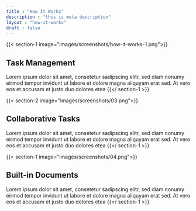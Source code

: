 ```yaml
---
title : "How It Works"
description : "this is meta description"
layout : "how-it-works"
draft : false
---
```


{{< section-1 image="images/screenshots/how-it-works-1.png">}}
## Task **Management**
Lorem ipsum dolor sit amet, consetetur sadipscing elitr, sed diam nonumy eirmod tempor invidunt ut labore et dolore magna aliquyam erat sed. At vero eos et accusam et justo duo dolores etea
{{</ section-1 >}}

{{< section-2 image="images/screenshots/03.png">}}
## Collaborative **Tasks**
Lorem ipsum dolor sit amet, consetetur sadipscing elitr, sed diam nonumy eirmod tempor invidunt ut labore et dolore magna aliquyam erat sed. At vero eos et accusam et justo duo dolores etea
{{</ section-1 >}}

{{< section-1 image="images/screenshots/04.png">}}
## Built-in **Documents**
Lorem ipsum dolor sit amet, consetetur sadipscing elitr, sed diam nonumy eirmod tempor invidunt ut labore et dolore magna aliquyam erat sed. At vero eos et accusam et justo duo dolores etea
{{</ section-1 >}}